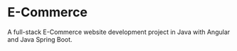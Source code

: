 # E-Commerce
A full-stack E-Commerce website development project in Java with Angular and Java Spring Boot. 
